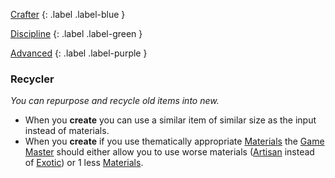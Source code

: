 
[Crafter](Game/Character-Development#Crafter)
{: .label .label-blue }

[Discipline](Game/Character-Development#Discipline)
{: .label .label-green }

[Advanced](Game/Character-Development#Advanced)
{: .label .label-purple }
### Recycler
*You can repurpose and recycle old items into new.*
* When you **create** you can use a similar item of similar size as the input instead of materials.
* When you **create** if you use thematically appropriate [Materials](Game/Materials) the [Game Master](Game/Core/Terminology#Game%20Master) should either allow you to use worse materials ([Artisan](Game/Materials#Artisan) instead of [Exotic](Game/Materials#Exotic)) or 1 less [Materials](Game/Materials).

